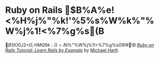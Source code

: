 # Ruby on Rails $B%A%e!<%H%j%"%k!'%5%s%W%k%"%W%j%1!<%7%g%s(B

$B$3$l$O0J2<$G;HMQ$9$k:G=i$N%"%W%j%1!<%7%g%s$G$9!#(B
[*Ruby on Rails Tutorial: Learn Rails by Example*](http://railstutorial.org/)
by [Michael Hartl](http://michaelhartl.com/).
